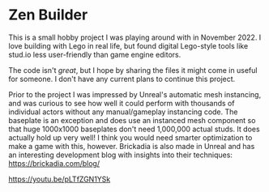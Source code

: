 # Zen Builder

This is a small hobby project I was playing around with in November 2022. I love building with Lego in real life, but found digital Lego-style tools like stud.io less user-friendly than game engine editors. 

The code isn't *great*, but I hope by sharing the files it might come in useful for someone. I don't have any current plans to continue this project.

Prior to the project I was impressed by Unreal's automatic mesh instancing, and was curious to see how well it could perform with thousands of individual actors without any manual/gameplay instancing code. The baseplate is an exception and does use an instanced mesh component so that huge 1000x1000 baseplates don't need 1,000,000 actual studs. It does actually hold up very well! I think you would need smarter optimization to make a game with this, however. Brickadia is also made in Unreal and has an interesting development blog with insights into their techniques: https://brickadia.com/blog/

https://youtu.be/pLTfZGN1YSk